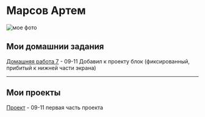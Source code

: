 # Марсов Артем  
![мое фото](fobos78.github.io/my_foto.jpg "мое фото")  
## Мои домашнии задания  
[Домашняя работа 7](fobos78.github.io/homework/ "Моя домашка") - 09-11 Добавил к проекту блок (фиксированный, прибитый к нижней части экрана)  

-------------------------------------------------------------------------------------------------------------------------------------
## Мои проекты  
[Проект](fobos78.github.io/project1/ "проект") - 09-11 первая часть проекта
